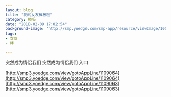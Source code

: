 ```yaml
---
layout: blog
title: "我的女友棒极啦"
category: 棒极
date: "2018-02-09 17:02:54"
background-image: 'http://smp.yoedge.com/smp-app/resource/viewImage/1003765appline.png'
tags:
- 女友
- 棒

---
```

突然成为情侣我们
突然成为情侣我们
入口

[http://smp3.yoedge.com/view/gotoAppLine/1109064](http://smp3.yoedge.com/view/gotoAppLine/1109064)
[http://smp3.yoedge.com/view/gotoAppLine/1109063](http://smp3.yoedge.com/view/gotoAppLine/1109063)

        
